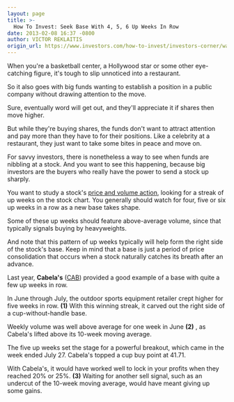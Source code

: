 ```yaml
---
layout: page
title: >-
  How To Invest: Seek Base With 4, 5, 6 Up Weeks In Row
date: 2013-02-08 16:37 -0800
author: VICTOR REKLAITIS
origin_url: https://www.investors.com/how-to-invest/investors-corner/watch-for-up-weeks-in-a-row-in-a-base/
---
```


When you're a basketball center, a Hollywood star or some other eye-catching figure, it's tough to slip unnoticed into a restaurant.

So it also goes with big funds wanting to establish a position in a public company without drawing attention to the move.

Sure, eventually word will get out, and they'll appreciate it if shares then move higher.

But while they're buying shares, the funds don't want to attract attention and pay more than they have to for their positions. Like a celebrity at a restaurant, they just want to take some bites in peace and move on.

For savvy investors, there is nonetheless a way to see when funds are nibbling at a stock. And you want to see this happening, because big investors are the buyers who really have the power to send a stock up sharply.

You want to study a stock's [price and volume action](http://news.investors.com/investing.aspx?nav=NewsInvesting), looking for a streak of up weeks on the stock chart. You generally should watch for four, five or six up weeks in a row as a new base takes shape.

Some of these up weeks should feature above-average volume, since that typically signals buying by heavyweights.

And note that this pattern of up weeks typically will help form the right side of the stock's base. Keep in mind that a base is just a period of price consolidation that occurs when a stock naturally catches its breath after an advance.

Last year, **Cabela's** ([CAB](https://research.investors.com/quote.aspx?symbol=CAB)) provided a good example of a base with quite a few up weeks in row.

In June through July, the outdoor sports equipment retailer crept higher for five weeks in row. **(1)** With this winning streak, it carved out the right side of a cup-without-handle base.

Weekly volume was well above average for one week in June **(2)** , as Cabela's lifted above its 10-week moving average.

The five up weeks set the stage for a powerful breakout, which came in the week ended July 27. Cabela's topped a cup buy point at 41.71.

With Cabela's, it would have worked well to lock in your profits when they reached 20% or 25%. **(3)** Waiting for another sell signal, such as an undercut of the 10-week moving average, would have meant giving up some gains.
